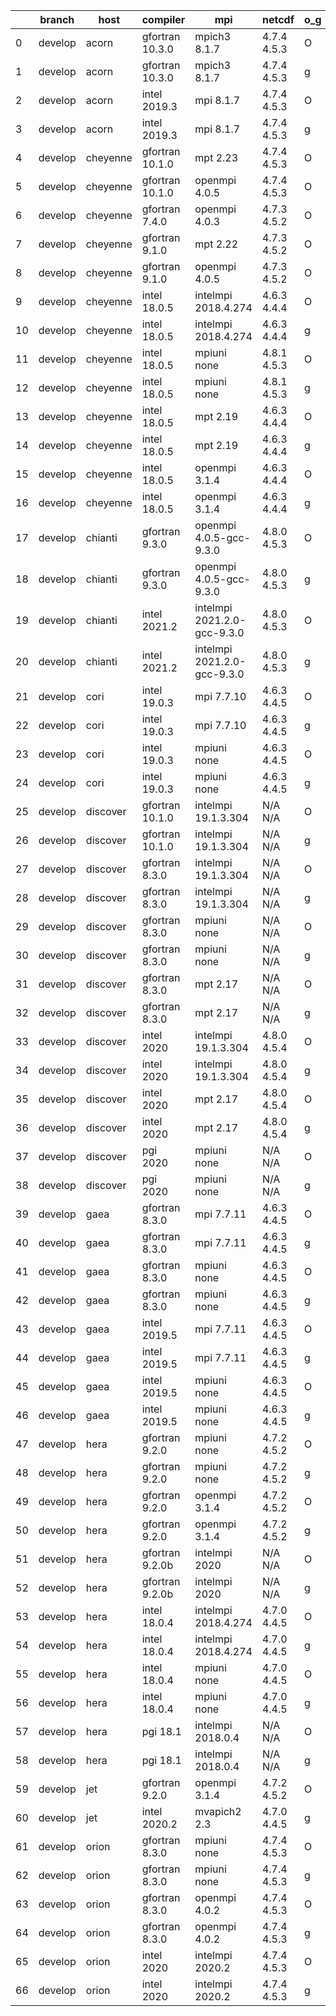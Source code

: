 |    | branch   | host     | compiler        | mpi                         | netcdf      | o_g   | os     | build   | u_pass   | u_fail   | s_pass   | s_fail   | e_pass   | e_fail   | nuopc_pass   | nuopc_fail   | artifacts_hash                                                                                                                                                        | modified                   |
|----|----------|----------|-----------------|-----------------------------|-------------|-------|--------|---------|----------|----------|----------|----------|----------|----------|--------------|--------------|-----------------------------------------------------------------------------------------------------------------------------------------------------------------------|----------------------------|
|  0 | develop  | acorn    | gfortran 10.3.0 | mpich3 8.1.7                | 4.7.4 4.5.3 | O     | Linux  | pass    | 13685    | 0        | 49       | 0        | 80       | 0        | 50           | 0            | [artifacts](https://github.com/esmf-org/esmf-test-artifacts/tree/7a03fb23a38b5b2ed7ad17ea6aea3ec8cae7bb35/develop/acorn/gfortran/10.3.0/O/mpich3/8.1.7)               | 2022-03-13 05:07:58.108228 |
|  1 | develop  | acorn    | gfortran 10.3.0 | mpich3 8.1.7                | 4.7.4 4.5.3 | g     | Linux  | pass    | 13685    | 0        | 49       | 0        | 80       | 0        | 50           | 0            | [artifacts](https://github.com/esmf-org/esmf-test-artifacts/tree/aa49dcacad32ea4ff00e6f7a26ac0001b8a74e91/develop/acorn/gfortran/10.3.0/g/mpich3/8.1.7)               | 2022-03-13 05:07:58.108217 |
|  2 | develop  | acorn    | intel 2019.3    | mpi 8.1.7                   | 4.7.4 4.5.3 | O     | Linux  | pass    | 13685    | 0        | 49       | 0        | 80       | 0        | 50           | 0            | [artifacts](https://github.com/esmf-org/esmf-test-artifacts/tree/05fcf2c5d3b3aa7393dc194ad87671e54f1937d3/develop/acorn/intel/2019.3/O/mpi/8.1.7)                     | 2022-03-13 05:07:58.108223 |
|  3 | develop  | acorn    | intel 2019.3    | mpi 8.1.7                   | 4.7.4 4.5.3 | g     | Linux  | pass    | 13685    | 0        | 49       | 0        | 80       | 0        | 50           | 0            | [artifacts](https://github.com/esmf-org/esmf-test-artifacts/tree/6e5497f29eb8f72ff26b182c9657c64cbc29d322/develop/acorn/intel/2019.3/g/mpi/8.1.7)                     | 2022-03-13 05:07:58.108175 |
|  4 | develop  | cheyenne | gfortran 10.1.0 | mpt 2.23                    | 4.7.4 4.5.3 | O     | Linux  | pass    | 13685    | 0        | 49       | 0        | 80       | 0        | 50           | 0            | [artifacts](https://github.com/esmf-org/esmf-test-artifacts/tree/b448077b36fdf6ed9cf3245145c2c0788e429850/develop/cheyenne/gfortran/10.1.0/O/mpt/2.23)                | 2022-03-13 05:09:37.819235 |
|  5 | develop  | cheyenne | gfortran 10.1.0 | openmpi 4.0.5               | 4.7.4 4.5.3 | O     | Linux  | pass    | 13685    | 0        | 49       | 0        | 80       | 0        | 50           | 0            | [artifacts](https://github.com/esmf-org/esmf-test-artifacts/tree/ccdd3fe33e940c2d8b10800b24d48ee0adcf18f5/develop/cheyenne/gfortran/10.1.0/O/openmpi/4.0.5)           | 2022-03-13 05:09:37.819214 |
|  6 | develop  | cheyenne | gfortran 7.4.0  | openmpi 4.0.3               | 4.7.3 4.5.2 | O     | Linux  | pass    | 13685    | 0        | 49       | 0        | 80       | 0        | 50           | 0            | [artifacts](https://github.com/esmf-org/esmf-test-artifacts/tree/2dc5d463036d70f2aa342f374b988337f1ee1667/develop/cheyenne/gfortran/7.4.0/O/openmpi/4.0.3)            | 2022-03-13 05:09:37.819252 |
|  7 | develop  | cheyenne | gfortran 9.1.0  | mpt 2.22                    | 4.7.3 4.5.2 | O     | Linux  | pass    | 13685    | 0        | 49       | 0        | 80       | 0        | 50           | 0            | [artifacts](https://github.com/esmf-org/esmf-test-artifacts/tree/828565d25da927ef27e9b9b6311bdcad2340326c/develop/cheyenne/gfortran/9.1.0/O/mpt/2.22)                 | 2022-03-13 05:09:37.819227 |
|  8 | develop  | cheyenne | gfortran 9.1.0  | openmpi 4.0.5               | 4.7.3 4.5.2 | O     | Linux  | pass    | 13685    | 0        | 49       | 0        | 80       | 0        | 50           | 0            | [artifacts](https://github.com/esmf-org/esmf-test-artifacts/tree/121cfaae83fc225930ce8f2d99f4f191d4c39f79/develop/cheyenne/gfortran/9.1.0/O/openmpi/4.0.5)            | 2022-03-13 05:09:37.819209 |
|  9 | develop  | cheyenne | intel 18.0.5    | intelmpi 2018.4.274         | 4.6.3 4.4.4 | O     | Linux  | pass    | 13685    | 0        | 49       | 0        | 80       | 0        | 50           | 0            | [artifacts](https://github.com/esmf-org/esmf-test-artifacts/tree/066bba4859463b854e0897858e8b75283756b76f/develop/cheyenne/intel/18.0.5/O/intelmpi/2018.4.274)        | 2022-03-13 05:09:37.819231 |
| 10 | develop  | cheyenne | intel 18.0.5    | intelmpi 2018.4.274         | 4.6.3 4.4.4 | g     | Linux  | pass    | 13685    | 0        | 49       | 0        | 80       | 0        | 50           | 0            | [artifacts](https://github.com/esmf-org/esmf-test-artifacts/tree/386ef7e7120e213f039fefc5d600d2856991ea84/develop/cheyenne/intel/18.0.5/g/intelmpi/2018.4.274)        | 2022-03-13 05:09:37.819239 |
| 11 | develop  | cheyenne | intel 18.0.5    | mpiuni none                 | 4.8.1 4.5.3 | O     | Linux  | pass    | 12158    | 0        | 8        | 0        | 43       | 0        | 0            | 50           | [artifacts](https://github.com/esmf-org/esmf-test-artifacts/tree/821726b7933afd7eb963317f5b8694f2efd2ef60/develop/cheyenne/intel/18.0.5/O/mpiuni/none)                | 2022-03-13 05:09:37.819203 |
| 12 | develop  | cheyenne | intel 18.0.5    | mpiuni none                 | 4.8.1 4.5.3 | g     | Linux  | pass    | 12158    | 0        | 8        | 0        | 43       | 0        | 0            | 50           | [artifacts](https://github.com/esmf-org/esmf-test-artifacts/tree/27421bde6123aaae0380e9442b199131ba200b41/develop/cheyenne/intel/18.0.5/g/mpiuni/none)                | 2022-03-13 05:09:37.819218 |
| 13 | develop  | cheyenne | intel 18.0.5    | mpt 2.19                    | 4.6.3 4.4.4 | O     | Linux  | pass    | 13685    | 0        | 49       | 0        | 80       | 0        | 50           | 0            | [artifacts](https://github.com/esmf-org/esmf-test-artifacts/tree/cb5b881a8de76167180cb41adf1f49b1ea7e4357/develop/cheyenne/intel/18.0.5/O/mpt/2.19)                   | 2022-03-13 05:09:37.819222 |
| 14 | develop  | cheyenne | intel 18.0.5    | mpt 2.19                    | 4.6.3 4.4.4 | g     | Linux  | pass    | 13685    | 0        | 49       | 0        | 80       | 0        | 50           | 0            | [artifacts](https://github.com/esmf-org/esmf-test-artifacts/tree/cf7d5cbff768b8a69e7e3f86d7d7da0fc4cdbc43/develop/cheyenne/intel/18.0.5/g/mpt/2.19)                   | 2022-03-13 05:09:37.819179 |
| 15 | develop  | cheyenne | intel 18.0.5    | openmpi 3.1.4               | 4.6.3 4.4.4 | O     | Linux  | pass    | 13685    | 0        | 49       | 0        | 80       | 0        | 50           | 0            | [artifacts](https://github.com/esmf-org/esmf-test-artifacts/tree/5bf71b1ce02a1749f661451d95dedb451a7c117c/develop/cheyenne/intel/18.0.5/O/openmpi/3.1.4)              | 2022-03-13 05:09:37.819243 |
| 16 | develop  | cheyenne | intel 18.0.5    | openmpi 3.1.4               | 4.6.3 4.4.4 | g     | Linux  | pass    | 13685    | 0        | 49       | 0        | 80       | 0        | 50           | 0            | [artifacts](https://github.com/esmf-org/esmf-test-artifacts/tree/9a271a153d2f4624a5503106f60b38a48682cc7e/develop/cheyenne/intel/18.0.5/g/openmpi/3.1.4)              | 2022-03-13 05:09:37.819247 |
| 17 | develop  | chianti  | gfortran 9.3.0  | openmpi 4.0.5-gcc-9.3.0     | 4.8.0 4.5.3 | O     | Linux  | pass    | 13685    | 0        | 49       | 0        | 80       | 0        | 44           | 6            | [artifacts](https://github.com/esmf-org/esmf-test-artifacts/tree/482c39f0917c0b9a46bc82699f6da7308340b118/develop/chianti/gfortran/9.3.0/O/openmpi/4.0.5-gcc-9.3.0)   | 2022-03-13 05:11:12.446281 |
| 18 | develop  | chianti  | gfortran 9.3.0  | openmpi 4.0.5-gcc-9.3.0     | 4.8.0 4.5.3 | g     | Linux  | pass    | 13685    | 0        | 49       | 0        | 80       | 0        | 44           | 6            | [artifacts](https://github.com/esmf-org/esmf-test-artifacts/tree/776c1d10852e23864d52491742483f9df7606758/develop/chianti/gfortran/9.3.0/g/openmpi/4.0.5-gcc-9.3.0)   | 2022-03-13 05:11:12.446314 |
| 19 | develop  | chianti  | intel 2021.2    | intelmpi 2021.2.0-gcc-9.3.0 | 4.8.0 4.5.3 | O     | Linux  | pass    | 13685    | 0        | 49       | 0        | 80       | 0        | 44           | 6            | [artifacts](https://github.com/esmf-org/esmf-test-artifacts/tree/9c009fc910a361d7814c36a1c075ae1942a68ace/develop/chianti/intel/2021.2/O/intelmpi/2021.2.0-gcc-9.3.0) | 2022-03-13 05:11:12.446218 |
| 20 | develop  | chianti  | intel 2021.2    | intelmpi 2021.2.0-gcc-9.3.0 | 4.8.0 4.5.3 | g     | Linux  | pass    | 13685    | 0        | 49       | 0        | 80       | 0        | 44           | 6            | [artifacts](https://github.com/esmf-org/esmf-test-artifacts/tree/291bc000178e15cb47c6462dc8e7b56b78bbb18a/develop/chianti/intel/2021.2/g/intelmpi/2021.2.0-gcc-9.3.0) | 2022-03-13 05:11:12.446330 |
| 21 | develop  | cori     | intel 19.0.3    | mpi 7.7.10                  | 4.6.3 4.4.5 | O     | Unicos | pass    | pending  | pending  | pending  | pending  | pending  | pending  | pending      | pending      | [artifacts](https://github.com/esmf-org/esmf-test-artifacts/tree/e265a2fca98226d5ab17f1e346eab71dba3f5288/develop/cori/intel/19.0.3/O/mpi/7.7.10)                     | 2022-03-13 05:12:10.871518 |
| 22 | develop  | cori     | intel 19.0.3    | mpi 7.7.10                  | 4.6.3 4.4.5 | g     | Unicos | pass    | pending  | pending  | pending  | pending  | pending  | pending  | pending      | pending      | [artifacts](https://github.com/esmf-org/esmf-test-artifacts/tree/60decc06af98ea856415f774c284e34d6e27782b/develop/cori/intel/19.0.3/g/mpi/7.7.10)                     | 2022-03-13 05:12:10.871483 |
| 23 | develop  | cori     | intel 19.0.3    | mpiuni none                 | 4.6.3 4.4.5 | O     | Unicos | pass    | pending  | pending  | pending  | pending  | pending  | pending  | pending      | pending      | [artifacts](https://github.com/esmf-org/esmf-test-artifacts/tree/d96b8678edfdf97dd1e8fb91fe3649a548d8f4fe/develop/cori/intel/19.0.3/O/mpiuni/none)                    | 2022-03-13 05:12:10.871524 |
| 24 | develop  | cori     | intel 19.0.3    | mpiuni none                 | 4.6.3 4.4.5 | g     | Unicos | pass    | pending  | pending  | pending  | pending  | pending  | pending  | pending      | pending      | [artifacts](https://github.com/esmf-org/esmf-test-artifacts/tree/57a2dbc9b2d98fcfc09958384304e697edc236fd/develop/cori/intel/19.0.3/g/mpiuni/none)                    | 2022-03-13 05:12:10.871511 |
| 25 | develop  | discover | gfortran 10.1.0 | intelmpi 19.1.3.304         | N/A N/A     | O     | Linux  | pass    | 13670    | 15       | 49       | 0        | 80       | 0        | 50           | 0            | [artifacts](https://github.com/esmf-org/esmf-test-artifacts/tree/4174342ad7f39c0a279b6ef029f72084db0cc3a1/develop/discover/gfortran/10.1.0/O/intelmpi/19.1.3.304)     | 2022-03-13 05:13:34.481067 |
| 26 | develop  | discover | gfortran 10.1.0 | intelmpi 19.1.3.304         | N/A N/A     | g     | Linux  | pass    | 13670    | 15       | 49       | 0        | 80       | 0        | 50           | 0            | [artifacts](https://github.com/esmf-org/esmf-test-artifacts/tree/8cf160ce5229af1d042db1981199d37722d88b77/develop/discover/gfortran/10.1.0/g/intelmpi/19.1.3.304)     | 2022-03-13 05:13:34.481057 |
| 27 | develop  | discover | gfortran 8.3.0  | intelmpi 19.1.3.304         | N/A N/A     | O     | Linux  | pass    | 13670    | 15       | 49       | 0        | 80       | 0        | 50           | 0            | [artifacts](https://github.com/esmf-org/esmf-test-artifacts/tree/695e87abc790cf90d39a1ca473615f6268ca1139/develop/discover/gfortran/8.3.0/O/intelmpi/19.1.3.304)      | 2022-03-13 05:13:34.481091 |
| 28 | develop  | discover | gfortran 8.3.0  | intelmpi 19.1.3.304         | N/A N/A     | g     | Linux  | pass    | 13670    | 15       | 49       | 0        | 80       | 0        | 50           | 0            | [artifacts](https://github.com/esmf-org/esmf-test-artifacts/tree/8d5464ecaf749ddb130dfd6d079079dd3bc0fa51/develop/discover/gfortran/8.3.0/g/intelmpi/19.1.3.304)      | 2022-03-13 05:13:34.481087 |
| 29 | develop  | discover | gfortran 8.3.0  | mpiuni none                 | N/A N/A     | O     | Linux  | pass    | 12158    | 0        | 8        | 0        | 43       | 0        | 0            | 50           | [artifacts](https://github.com/esmf-org/esmf-test-artifacts/tree/688f970784a84b0a4ce5a7cf8bd389ac8024506b/develop/discover/gfortran/8.3.0/O/mpiuni/none)              | 2022-03-13 05:13:34.481048 |
| 30 | develop  | discover | gfortran 8.3.0  | mpiuni none                 | N/A N/A     | g     | Linux  | pass    | 12158    | 0        | 8        | 0        | 43       | 0        | 0            | 50           | [artifacts](https://github.com/esmf-org/esmf-test-artifacts/tree/697e9e9ed9944b6725e201bf72d9f302492cd01c/develop/discover/gfortran/8.3.0/g/mpiuni/none)              | 2022-03-13 05:13:34.481036 |
| 31 | develop  | discover | gfortran 8.3.0  | mpt 2.17                    | N/A N/A     | O     | Linux  | pass    | 13685    | 0        | 49       | 0        | 80       | 0        | 46           | 4            | [artifacts](https://github.com/esmf-org/esmf-test-artifacts/tree/407a06ceda0d7b9abf2a3dcae286080f9d137b7d/develop/discover/gfortran/8.3.0/O/mpt/2.17)                 | 2022-03-13 05:13:34.481071 |
| 32 | develop  | discover | gfortran 8.3.0  | mpt 2.17                    | N/A N/A     | g     | Linux  | pass    | 13685    | 0        | 49       | 0        | 80       | 0        | 46           | 4            | [artifacts](https://github.com/esmf-org/esmf-test-artifacts/tree/53ebc47912c5315b94d5cc1b5e76d23018fb369b/develop/discover/gfortran/8.3.0/g/mpt/2.17)                 | 2022-03-13 05:13:34.481075 |
| 33 | develop  | discover | intel 2020      | intelmpi 19.1.3.304         | 4.8.0 4.5.4 | O     | Linux  | pass    | 13685    | 0        | 49       | 0        | 80       | 0        | 50           | 0            | [artifacts](https://github.com/esmf-org/esmf-test-artifacts/tree/46d5944826489a0ed284b07127387c897e8bdd9c/develop/discover/intel/2020/O/intelmpi/19.1.3.304)          | 2022-03-13 05:13:34.481079 |
| 34 | develop  | discover | intel 2020      | intelmpi 19.1.3.304         | 4.8.0 4.5.4 | g     | Linux  | pass    | 13685    | 0        | 49       | 0        | 80       | 0        | 50           | 0            | [artifacts](https://github.com/esmf-org/esmf-test-artifacts/tree/d0ea4e335f9193982916f232a3ebc8f4023799fc/develop/discover/intel/2020/g/intelmpi/19.1.3.304)          | 2022-03-13 05:13:34.481083 |
| 35 | develop  | discover | intel 2020      | mpt 2.17                    | 4.8.0 4.5.4 | O     | Linux  | pass    | 13685    | 0        | 49       | 0        | 80       | 0        | 50           | 0            | [artifacts](https://github.com/esmf-org/esmf-test-artifacts/tree/1b06a9a28caa21265240c1aeeeb4eb6042605bd1/develop/discover/intel/2020/O/mpt/2.17)                     | 2022-03-13 05:13:34.481062 |
| 36 | develop  | discover | intel 2020      | mpt 2.17                    | 4.8.0 4.5.4 | g     | Linux  | pass    | 13685    | 0        | 49       | 0        | 80       | 0        | 50           | 0            | [artifacts](https://github.com/esmf-org/esmf-test-artifacts/tree/9b77293a799e84a3c5992282426cad4af18b65a2/develop/discover/intel/2020/g/mpt/2.17)                     | 2022-03-13 05:13:34.481011 |
| 37 | develop  | discover | pgi 2020        | mpiuni none                 | N/A N/A     | O     | Linux  | pass    | 11536    | 622      | 6        | 2        | 40       | 3        | 0            | 50           | [artifacts](https://github.com/esmf-org/esmf-test-artifacts/tree/ab4c176efc4d0443770ed118b90c46626d098249/develop/discover/pgi/2020/O/mpiuni/none)                    | 2022-03-13 05:13:34.481043 |
| 38 | develop  | discover | pgi 2020        | mpiuni none                 | N/A N/A     | g     | Linux  | pass    | 11536    | 622      | 4        | 4        | 40       | 3        | 0            | 50           | [artifacts](https://github.com/esmf-org/esmf-test-artifacts/tree/39d8b04fc3817bc3401e101bee275ae878ce306c/develop/discover/pgi/2020/g/mpiuni/none)                    | 2022-03-13 05:13:34.481053 |
| 39 | develop  | gaea     | gfortran 8.3.0  | mpi 7.7.11                  | 4.6.3 4.4.5 | O     | Unicos | pass    | pending  | pending  | pending  | pending  | pending  | pending  | pending      | pending      | [artifacts](https://github.com/esmf-org/esmf-test-artifacts/tree/4f70752fd223c848ebef432150e1b7d92eacbcbb/develop/gaea/gfortran/8.3.0/O/mpi/7.7.11)                   | 2022-03-13 05:15:37.882943 |
| 40 | develop  | gaea     | gfortran 8.3.0  | mpi 7.7.11                  | 4.6.3 4.4.5 | g     | Unicos | pass    | pending  | pending  | pending  | pending  | pending  | pending  | pending      | pending      | [artifacts](https://github.com/esmf-org/esmf-test-artifacts/tree/6bc513be8ce1d0035df97169e39aa65d10e2c1a7/develop/gaea/gfortran/8.3.0/g/mpi/7.7.11)                   | 2022-03-13 05:15:37.882958 |
| 41 | develop  | gaea     | gfortran 8.3.0  | mpiuni none                 | 4.6.3 4.4.5 | O     | Unicos | pass    | pending  | pending  | pending  | pending  | pending  | pending  | pending      | pending      | [artifacts](https://github.com/esmf-org/esmf-test-artifacts/tree/a931b28f70e58d314f729002c6b58cf6a84978e7/develop/gaea/gfortran/8.3.0/O/mpiuni/none)                  | 2022-03-13 05:15:37.882953 |
| 42 | develop  | gaea     | gfortran 8.3.0  | mpiuni none                 | 4.6.3 4.4.5 | g     | Unicos | pass    | pending  | pending  | pending  | pending  | pending  | pending  | pending      | pending      | [artifacts](https://github.com/esmf-org/esmf-test-artifacts/tree/420bcfdee2df7a486de069a7701563a5d1cc9c27/develop/gaea/gfortran/8.3.0/g/mpiuni/none)                  | 2022-03-13 05:15:37.882962 |
| 43 | develop  | gaea     | intel 2019.5    | mpi 7.7.11                  | 4.6.3 4.4.5 | O     | Unicos | pass    | pending  | pending  | pending  | pending  | pending  | pending  | pending      | pending      | [artifacts](https://github.com/esmf-org/esmf-test-artifacts/tree/32b919e1a992f5fe4fe4088f06efae60d51be2f3/develop/gaea/intel/2019.5/O/mpi/7.7.11)                     | 2022-03-13 05:15:37.882938 |
| 44 | develop  | gaea     | intel 2019.5    | mpi 7.7.11                  | 4.6.3 4.4.5 | g     | Unicos | pass    | pending  | pending  | pending  | pending  | pending  | pending  | pending      | pending      | [artifacts](https://github.com/esmf-org/esmf-test-artifacts/tree/49e062034f9601cfec4c9a9a00677493b989a7e4/develop/gaea/intel/2019.5/g/mpi/7.7.11)                     | 2022-03-13 05:15:37.882948 |
| 45 | develop  | gaea     | intel 2019.5    | mpiuni none                 | 4.6.3 4.4.5 | O     | Unicos | pass    | pending  | pending  | pending  | pending  | pending  | pending  | pending      | pending      | [artifacts](https://github.com/esmf-org/esmf-test-artifacts/tree/51666a9e5cef3da059cce6bf75763bc6383134f6/develop/gaea/intel/2019.5/O/mpiuni/none)                    | 2022-03-13 05:15:37.882931 |
| 46 | develop  | gaea     | intel 2019.5    | mpiuni none                 | 4.6.3 4.4.5 | g     | Unicos | pass    | pending  | pending  | pending  | pending  | pending  | pending  | pending      | pending      | [artifacts](https://github.com/esmf-org/esmf-test-artifacts/tree/cee673efbe3c7857fcfceb319c55418becdb4ce1/develop/gaea/intel/2019.5/g/mpiuni/none)                    | 2022-03-13 05:15:37.882902 |
| 47 | develop  | hera     | gfortran 9.2.0  | mpiuni none                 | 4.7.2 4.5.2 | O     | Linux  | pass    | 12158    | 0        | 8        | 0        | 43       | 0        | 0            | 50           | [artifacts](https://github.com/esmf-org/esmf-test-artifacts/tree/65e52b12c9ff01300e5ce12a1e5dadf84c9d2faf/develop/hera/gfortran/9.2.0/O/mpiuni/none)                  | 2022-03-13 05:17:55.274490 |
| 48 | develop  | hera     | gfortran 9.2.0  | mpiuni none                 | 4.7.2 4.5.2 | g     | Linux  | pass    | 12158    | 0        | 8        | 0        | 43       | 0        | 0            | 50           | [artifacts](https://github.com/esmf-org/esmf-test-artifacts/tree/98677f431e97e064299192772a249593850f915b/develop/hera/gfortran/9.2.0/g/mpiuni/none)                  | 2022-03-13 05:17:55.274536 |
| 49 | develop  | hera     | gfortran 9.2.0  | openmpi 3.1.4               | 4.7.2 4.5.2 | O     | Linux  | pass    | 13685    | 0        | 49       | 0        | 80       | 0        | 50           | 0            | [artifacts](https://github.com/esmf-org/esmf-test-artifacts/tree/cebae8488431247d4c21e3e7cc54511734b1a97b/develop/hera/gfortran/9.2.0/O/openmpi/3.1.4)                | 2022-03-13 05:17:55.274567 |
| 50 | develop  | hera     | gfortran 9.2.0  | openmpi 3.1.4               | 4.7.2 4.5.2 | g     | Linux  | pass    | 13685    | 0        | 49       | 0        | 80       | 0        | 50           | 0            | [artifacts](https://github.com/esmf-org/esmf-test-artifacts/tree/ffd203c6be86d0b0f7983a8cc11efb91ba60dfef/develop/hera/gfortran/9.2.0/g/openmpi/3.1.4)                | 2022-03-13 05:17:55.274546 |
| 51 | develop  | hera     | gfortran 9.2.0b | intelmpi 2020               | N/A N/A     | O     | Linux  | pass    | 0        | 8807     | 0        | 49       | 0        | 80       | 0            | 50           | [artifacts](https://github.com/esmf-org/esmf-test-artifacts/tree/7d694b4cef8dcd4876666ced7d50801401118aa9/develop/hera/gfortran/9.2.0b/O/intelmpi/2020)               | 2022-03-13 05:17:55.274530 |
| 52 | develop  | hera     | gfortran 9.2.0b | intelmpi 2020               | N/A N/A     | g     | Linux  | pass    | 0        | 8807     | 0        | 49       | 0        | 80       | 0            | 50           | [artifacts](https://github.com/esmf-org/esmf-test-artifacts/tree/f4d9f5605407fc81a2a2c26fe4657d9ec24f6f47/develop/hera/gfortran/9.2.0b/g/intelmpi/2020)               | 2022-03-13 05:17:55.274517 |
| 53 | develop  | hera     | intel 18.0.4    | intelmpi 2018.4.274         | 4.7.0 4.4.5 | O     | Linux  | pass    | 13685    | 0        | 49       | 0        | 80       | 0        | 50           | 0            | [artifacts](https://github.com/esmf-org/esmf-test-artifacts/tree/686e4e30c7c4977b7a0a7949ec6eed96de09e0b3/develop/hera/intel/18.0.4/O/intelmpi/2018.4.274)            | 2022-03-13 05:17:55.274541 |
| 54 | develop  | hera     | intel 18.0.4    | intelmpi 2018.4.274         | 4.7.0 4.4.5 | g     | Linux  | pass    | 13685    | 0        | 49       | 0        | 80       | 0        | 50           | 0            | [artifacts](https://github.com/esmf-org/esmf-test-artifacts/tree/836ca917e83489007c0441bd893a9fd1ecc93bf3/develop/hera/intel/18.0.4/g/intelmpi/2018.4.274)            | 2022-03-13 05:17:55.274550 |
| 55 | develop  | hera     | intel 18.0.4    | mpiuni none                 | 4.7.0 4.4.5 | O     | Linux  | pass    | 12158    | 0        | 8        | 0        | 43       | 0        | 0            | 50           | [artifacts](https://github.com/esmf-org/esmf-test-artifacts/tree/0d8bf9db1ab279089bb5474b3a8eceafe32d1cea/develop/hera/intel/18.0.4/O/mpiuni/none)                    | 2022-03-13 05:17:55.274559 |
| 56 | develop  | hera     | intel 18.0.4    | mpiuni none                 | 4.7.0 4.4.5 | g     | Linux  | pass    | 12158    | 0        | 8        | 0        | 43       | 0        | 0            | 50           | [artifacts](https://github.com/esmf-org/esmf-test-artifacts/tree/4bf5083ebe019eeea57a7f06c96582b828d0e16a/develop/hera/intel/18.0.4/g/mpiuni/none)                    | 2022-03-13 05:17:55.274563 |
| 57 | develop  | hera     | pgi 18.1        | intelmpi 2018.0.4           | N/A N/A     | O     | Linux  | fail    | fail     | fail     | fail     | fail     | fail     | fail     | 0            | 50           | [artifacts](https://github.com/esmf-org/esmf-test-artifacts/tree/0feb3902efd36a3bc77df8b876e9bb3396a39269/develop/hera/pgi/18.1/O/intelmpi/2018.0.4)                  | 2022-03-13 05:17:55.274554 |
| 58 | develop  | hera     | pgi 18.1        | intelmpi 2018.0.4           | N/A N/A     | g     | Linux  | fail    | fail     | fail     | fail     | fail     | fail     | fail     | 0            | 50           | [artifacts](https://github.com/esmf-org/esmf-test-artifacts/tree/84525866d4209e1ea63dcb37c5f9d02095da7907/develop/hera/pgi/18.1/g/intelmpi/2018.0.4)                  | 2022-03-13 05:17:55.274524 |
| 59 | develop  | jet      | gfortran 9.2.0  | openmpi 3.1.4               | 4.7.2 4.5.2 | O     | Linux  | pass    | 13685    | 0        | 49       | 0        | 80       | 0        | 50           | 0            | [artifacts](https://github.com/esmf-org/esmf-test-artifacts/tree/4c9a6fb084fa0997deb44f0a50103bec3f712670/develop/jet/gfortran/9.2.0/O/openmpi/3.1.4)                 | 2022-03-11 03:18:41.580894 |
| 60 | develop  | jet      | intel 2020.2    | mvapich2 2.3                | 4.7.0 4.4.5 | g     | Linux  | pass    | 13685    | 0        | 49       | 0        | 80       | 0        | 44           | 6            | [artifacts](https://github.com/esmf-org/esmf-test-artifacts/tree/c855a4b265350ee18ddc2789f4b4a16d9b91d548/develop/jet/intel/2020.2/g/mvapich2/2.3)                    | 2022-03-13 05:20:10.457179 |
| 61 | develop  | orion    | gfortran 8.3.0  | mpiuni none                 | 4.7.4 4.5.3 | O     | Linux  | pass    | 12158    | 0        | 8        | 0        | 43       | 0        | 0            | 50           | [artifacts](https://github.com/esmf-org/esmf-test-artifacts/tree/2aa3ea42d344dadaa5969a27422e00f556abdb7d/develop/orion/gfortran/8.3.0/O/mpiuni/none)                 | 2022-03-13 04:22:40.566305 |
| 62 | develop  | orion    | gfortran 8.3.0  | mpiuni none                 | 4.7.4 4.5.3 | g     | Linux  | pass    | 12158    | 0        | 8        | 0        | 43       | 0        | 0            | 50           | [artifacts](https://github.com/esmf-org/esmf-test-artifacts/tree/b78f3dc82038d8db348455294118ea308f36af47/develop/orion/gfortran/8.3.0/g/mpiuni/none)                 | 2022-03-13 04:22:40.566353 |
| 63 | develop  | orion    | gfortran 8.3.0  | openmpi 4.0.2               | 4.7.4 4.5.3 | O     | Linux  | pass    | 13685    | 0        | 49       | 0        | 80       | 0        | 50           | 0            | [artifacts](https://github.com/esmf-org/esmf-test-artifacts/tree/fef9d40e926492cca7e5313e4e762c09d664ad67/develop/orion/gfortran/8.3.0/O/openmpi/4.0.2)               | 2022-03-13 04:22:40.566364 |
| 64 | develop  | orion    | gfortran 8.3.0  | openmpi 4.0.2               | 4.7.4 4.5.3 | g     | Linux  | pass    | 13685    | 0        | 49       | 0        | 80       | 0        | 50           | 0            | [artifacts](https://github.com/esmf-org/esmf-test-artifacts/tree/b1e5164803bb31b552d38a51c36d9afbfb9b1565/develop/orion/gfortran/8.3.0/g/openmpi/4.0.2)               | 2022-03-13 04:22:40.566346 |
| 65 | develop  | orion    | intel 2020      | intelmpi 2020.2             | 4.7.4 4.5.3 | O     | Linux  | pass    | fail     | fail     | fail     | fail     | fail     | fail     | 0            | 0            | [artifacts](https://github.com/esmf-org/esmf-test-artifacts/tree/db75756c667892002c31a92cd82f113d896ad966/develop/orion/intel/2020/O/intelmpi/2020.2)                 | 2022-03-13 04:22:40.566359 |
| 66 | develop  | orion    | intel 2020      | intelmpi 2020.2             | 4.7.4 4.5.3 | g     | Linux  | pass    | fail     | fail     | fail     | fail     | fail     | fail     | 0            | 0            | [artifacts](https://github.com/esmf-org/esmf-test-artifacts/tree/45ea0b035bd9be1d5bdec7f6fae524394a079007/develop/orion/intel/2020/g/intelmpi/2020.2)                 | 2022-03-13 04:22:40.566338 |